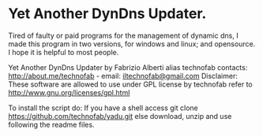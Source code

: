 # Yet Another DynDns Updater.

Tired of faulty or paid programs for the management of dynamic dns, I made this program in two versions, for windows and linux; and opensource.
I hope it is helpful to most people.

Yet Another DynDns Updater by Fabrizio Alberti alias technofab contacts: http://about.me/technofab - email: iltechnofab@gmail.com
Disclaimer: These software are allowed to use under GPL license by technofab refer to http://www.gnu.org/licenses/gpl.html

To install the script do:
If you have a shell access git clone https://github.com/technofab/yadu.git
else download, unzip and use following the readme files.